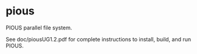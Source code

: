 pious
=====

PIOUS parallel file system.

See doc/piousUG1.2.pdf for complete instructions to install, build,
and run PIOUS.
